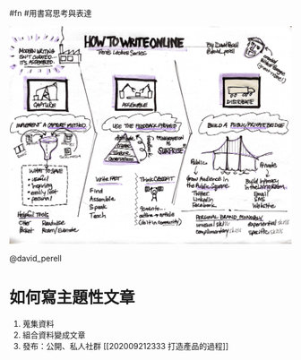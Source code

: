#fn #用書寫思考與表達

![81807FA1-4939-4BB9-BAA9-83DA9AF81D24.png](81807FA1-4939-4BB9-BAA9-83DA9AF81D24.png)

@david_perell

# 如何寫主題性文章
1. 蒐集資料
2. 組合資料變成文章
3. 發布：公開、私人社群 [[202009212333 打造產品的過程]]

